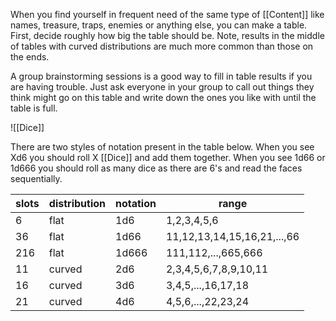 When you find yourself in frequent need of the same type of [[Content]] like names, treasure, traps, enemies or anything else, you can make a table. First, decide roughly how big the table should be. Note, results in the middle of tables with curved distributions are much more common than those on the ends.

A group brainstorming sessions is a good way to fill in table results if you are having trouble. Just ask everyone in your group to call out things they think might go on this table and write down the ones you like with until the table is full.

![[Dice]]

There are two styles of notation present in the table below. When you see Xd6 you should roll X [[Dice]] and add them together. When you see 1d66 or 1d666 you should roll as many dice as there are 6's and read the faces sequentially. 

| slots | distribution | notation | range                       |
| ----- | ------------ | -------- | --------------------------- |
| 6     | flat         | 1d6      | 1,2,3,4,5,6                 |
| 36    | flat         | 1d66     | 11,12,13,14,15,16,21,...,66 |
| 216   | flat         | 1d666    | 111,112,...,665,666         |
| 11    | curved       | 2d6      | 2,3,4,5,6,7,8,9,10,11       |
| 16    | curved       | 3d6      | 3,4,5,...,16,17,18          |
| 21    | curved       | 4d6      | 4,5,6,...,22,23,24          |
